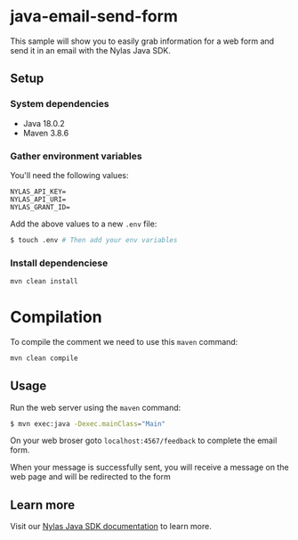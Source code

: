 # java-email-send-form

This sample will show you to easily grab information for a web form and send it in an email with the Nylas Java SDK.

## Setup

### System dependencies

- Java 18.0.2
- Maven 3.8.6

### Gather environment variables

You'll need the following values:

```text
NYLAS_API_KEY=
NYLAS_API_URI=
NYLAS_GRANT_ID=
```

Add the above values to a new `.env` file:

```bash
$ touch .env # Then add your env variables
```

### Install dependenciese

```bash
mvn clean install
```

# Compilation

To compile the comment we need to use this `maven` command:

```bash
mvn clean compile
```

## Usage

Run the web server using the `maven` command:

```bash
$ mvn exec:java -Dexec.mainClass="Main"
```

On your web broser goto `localhost:4567/feedback` to complete the email form.

When your message is successfully sent, you will receive a message on the web page and will be redirected to the form


## Learn more

Visit our [Nylas Java SDK documentation](https://developer.nylas.com/docs/developer-tools/sdk/java-sdk/) to learn more.
